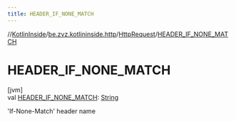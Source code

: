 ```yaml
---
title: HEADER_IF_NONE_MATCH
---
```

//[KotlinInside](../../../index.html)/[be.zvz.kotlininside.http](../index.html)/[HttpRequest](index.html)/[HEADER_IF_NONE_MATCH](-h-e-a-d-e-r_-i-f_-n-o-n-e_-m-a-t-c-h.html)



# HEADER_IF_NONE_MATCH



[jvm]\
val [HEADER_IF_NONE_MATCH](-h-e-a-d-e-r_-i-f_-n-o-n-e_-m-a-t-c-h.html): [String](https://docs.oracle.com/javase/7/docs/api/java/lang/String.html)



'If-None-Match' header name




